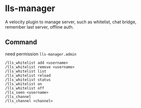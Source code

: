 # lls-manager

A velocity plugin to manage server, such as whitelist, chat bridge, remember last server, offline auth.

## Command

need permission `lls-manager.admin`

```
/lls_whitelist add <username>
/lls_whitelist remove <username>
/lls_whitelist list
/lls_whitelist reload
/lls_whitelist status
/lls_whitelist on
/lls_whitelist off
/lls_seen <username>
/lls_channel
/lls_channel <channel>
```
